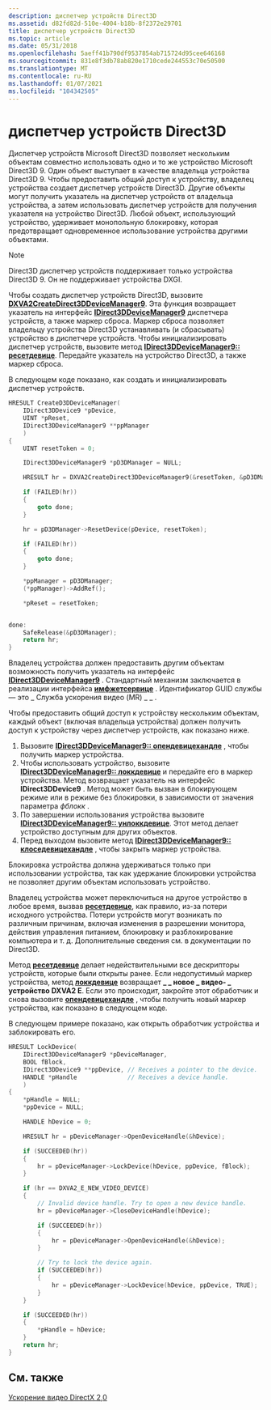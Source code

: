 ```yaml
---
description: диспетчер устройств Direct3D
ms.assetid: d82fd82d-510e-4004-b18b-8f2372e29701
title: диспетчер устройств Direct3D
ms.topic: article
ms.date: 05/31/2018
ms.openlocfilehash: 5aeff41b790df9537854ab715724d95cee646168
ms.sourcegitcommit: 831e8f3db78ab820e1710cede244553c70e50500
ms.translationtype: MT
ms.contentlocale: ru-RU
ms.lasthandoff: 01/07/2021
ms.locfileid: "104342505"
---
```

# <a name="direct3d-device-manager"></a>диспетчер устройств Direct3D

Диспетчер устройств Microsoft Direct3D позволяет нескольким объектам совместно использовать одно и то же устройство Microsoft Direct3D 9. Один объект выступает в качестве владельца устройства Direct3D 9. Чтобы предоставить общий доступ к устройству, владелец устройства создает диспетчер устройств Direct3D. Другие объекты могут получить указатель на диспетчер устройств от владельца устройства, а затем использовать диспетчер устройств для получения указателя на устройство Direct3D. Любой объект, использующий устройство, удерживает монопольную блокировку, которая предотвращает одновременное использование устройства другими объектами.

> [!Note]  
> Direct3D диспетчер устройств поддерживает только устройства Direct3D 9. Он не поддерживает устройства DXGI.

 

Чтобы создать диспетчер устройств Direct3D, вызовите [**DXVA2CreateDirect3DDeviceManager9**](/windows/desktop/api/dxva2api/nf-dxva2api-dxva2createdirect3ddevicemanager9). Эта функция возвращает указатель на интерфейс [**IDirect3DDeviceManager9**](/windows/desktop/api/dxva2api/nn-dxva2api-idirect3ddevicemanager9) диспетчера устройств, а также маркер сброса. Маркер сброса позволяет владельцу устройства Direct3D устанавливать (и сбрасывать) устройство в диспетчере устройств. Чтобы инициализировать диспетчер устройств, вызовите метод [**IDirect3DDeviceManager9:: ресетдевице**](/windows/desktop/api/dxva2api/nf-dxva2api-idirect3ddevicemanager9-resetdevice). Передайте указатель на устройство Direct3D, а также маркер сброса.

В следующем коде показано, как создать и инициализировать диспетчер устройств.


```C++
HRESULT CreateD3DDeviceManager(
    IDirect3DDevice9 *pDevice, 
    UINT *pReset, 
    IDirect3DDeviceManager9 **ppManager
    )
{
    UINT resetToken = 0;

    IDirect3DDeviceManager9 *pD3DManager = NULL;

    HRESULT hr = DXVA2CreateDirect3DDeviceManager9(&resetToken, &pD3DManager);

    if (FAILED(hr))
    {
        goto done;
    }

    hr = pD3DManager->ResetDevice(pDevice, resetToken);

    if (FAILED(hr))
    {
        goto done;
    }

    *ppManager = pD3DManager;
    (*ppManager)->AddRef();

    *pReset = resetToken;


done:
    SafeRelease(&pD3DManager);
    return hr;
}
```



Владелец устройства должен предоставить другим объектам возможность получить указатель на интерфейс [**IDirect3DDeviceManager9**](/windows/desktop/api/dxva2api/nn-dxva2api-idirect3ddevicemanager9) . Стандартный механизм заключается в реализации интерфейса [**имфжетсервице**](/windows/desktop/api/mfidl/nn-mfidl-imfgetservice) . Идентификатор GUID службы — это \_ Служба ускорения видео (MR) \_ \_ .

Чтобы предоставить общий доступ к устройству нескольким объектам, каждый объект (включая владельца устройства) должен получить доступ к устройству через диспетчер устройств, как показано ниже.

1.  Вызовите [**IDirect3DDeviceManager9:: опендевицехандле**](/windows/desktop/api/dxva2api/nf-dxva2api-idirect3ddevicemanager9-opendevicehandle) , чтобы получить маркер устройства.
2.  Чтобы использовать устройство, вызовите [**IDirect3DDeviceManager9:: локкдевице**](/windows/desktop/api/dxva2api/nf-dxva2api-idirect3ddevicemanager9-lockdevice) и передайте его в маркер устройства. Метод возвращает указатель на интерфейс **IDirect3DDevice9** . Метод может быть вызван в блокирующем режиме или в режиме без блокировки, в зависимости от значения параметра *фблокк* .
3.  По завершении использования устройства вызовите [**IDirect3DDeviceManager9:: унлоккдевице**](/windows/desktop/api/dxva2api/nf-dxva2api-idirect3ddevicemanager9-unlockdevice). Этот метод делает устройство доступным для других объектов.
4.  Перед выходом вызовите метод [**IDirect3DDeviceManager9:: клоседевицехандле**](/windows/desktop/api/dxva2api/nf-dxva2api-idirect3ddevicemanager9-closedevicehandle) , чтобы закрыть маркер устройства.

Блокировка устройства должна удерживаться только при использовании устройства, так как удержание блокировки устройства не позволяет другим объектам использовать устройство.

Владелец устройства может переключиться на другое устройство в любое время, вызвав [**ресетдевице**](/windows/desktop/api/dxva2api/nf-dxva2api-idirect3ddevicemanager9-resetdevice), как правило, из-за потери исходного устройства. Потери устройств могут возникать по различным причинам, включая изменения в разрешении монитора, действия управления питанием, блокировку и разблокирование компьютера и т. д. Дополнительные сведения см. в документации по Direct3D.

Метод [**ресетдевице**](/windows/desktop/api/dxva2api/nf-dxva2api-idirect3ddevicemanager9-resetdevice) делает недействительными все дескрипторы устройств, которые были открыты ранее. Если недопустимый маркер устройства, метод [**локкдевице**](/windows/desktop/api/dxva2api/nf-dxva2api-idirect3ddevicemanager9-lockdevice) возвращает **\_ \_ новое \_ видео- \_ устройство DXVA2 E**. Если это происходит, закройте этот обработчик и снова вызовите [**опендевицехандле**](/windows/desktop/api/dxva2api/nf-dxva2api-idirect3ddevicemanager9-opendevicehandle) , чтобы получить новый маркер устройства, как показано в следующем коде.

В следующем примере показано, как открыть обработчик устройства и заблокировать его.


```C++
HRESULT LockDevice(
    IDirect3DDeviceManager9 *pDeviceManager,
    BOOL fBlock,
    IDirect3DDevice9 **ppDevice, // Receives a pointer to the device.
    HANDLE *pHandle              // Receives a device handle.   
    )
{
    *pHandle = NULL;
    *ppDevice = NULL;

    HANDLE hDevice = 0;

    HRESULT hr = pDeviceManager->OpenDeviceHandle(&hDevice);

    if (SUCCEEDED(hr))
    {
        hr = pDeviceManager->LockDevice(hDevice, ppDevice, fBlock);
    }

    if (hr == DXVA2_E_NEW_VIDEO_DEVICE)
    {
        // Invalid device handle. Try to open a new device handle.
        hr = pDeviceManager->CloseDeviceHandle(hDevice);

        if (SUCCEEDED(hr))
        {
            hr = pDeviceManager->OpenDeviceHandle(&hDevice);
        }

        // Try to lock the device again.
        if (SUCCEEDED(hr))
        {
            hr = pDeviceManager->LockDevice(hDevice, ppDevice, TRUE); 
        }
    }

    if (SUCCEEDED(hr))
    {
        *pHandle = hDevice;
    }
    return hr;
}
```



## <a name="related-topics"></a>См. также

<dl> <dt>

[Ускорение видео DirectX 2,0](directx-video-acceleration-2-0.md)
</dt> </dl>

 

 




